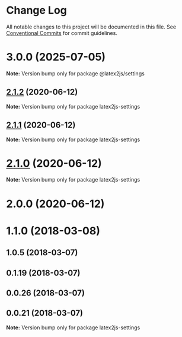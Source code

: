# Change Log

All notable changes to this project will be documented in this file.
See [Conventional Commits](https://conventionalcommits.org) for commit guidelines.

# 3.0.0 (2025-07-05)

**Note:** Version bump only for package @latex2js/settings

## [2.1.2](https://github.com/Mathapedia/LaTeX2JS/compare/latex2js-settings@2.1.1...latex2js-settings@2.1.2) (2020-06-12)

**Note:** Version bump only for package latex2js-settings

## [2.1.1](https://github.com/Mathapedia/LaTeX2JS/compare/latex2js-settings@2.1.0...latex2js-settings@2.1.1) (2020-06-12)

**Note:** Version bump only for package latex2js-settings

# [2.1.0](https://github.com/Mathapedia/LaTeX2JS/compare/latex2js-settings@2.0.0...latex2js-settings@2.1.0) (2020-06-12)

**Note:** Version bump only for package latex2js-settings

# 2.0.0 (2020-06-12)

# 1.1.0 (2018-03-08)

## 1.0.5 (2018-03-07)

## 0.1.19 (2018-03-07)

## 0.0.26 (2018-03-07)

## 0.0.21 (2018-03-07)

**Note:** Version bump only for package latex2js-settings
